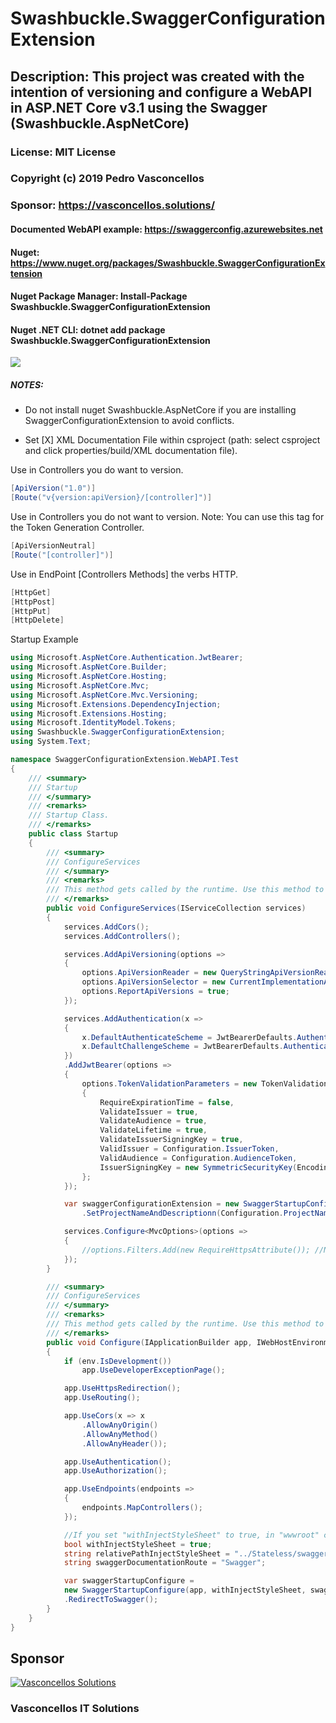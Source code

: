 # Swashbuckle.SwaggerConfigurationExtension

## Description: This project was created with the intention of versioning and configure a WebAPI in ASP.NET Core v3.1 using the Swagger (Swashbuckle.AspNetCore)

### License: MIT License
### Copyright (c) 2019 Pedro Vasconcellos
### Sponsor: https://vasconcellos.solutions/

#### Documented WebAPI example: https://swaggerconfig.azurewebsites.net
#### Nuget: https://www.nuget.org/packages/Swashbuckle.SwaggerConfigurationExtension
#### Nuget Package Manager: Install-Package Swashbuckle.SwaggerConfigurationExtension
#### Nuget .NET CLI: dotnet add package Swashbuckle.SwaggerConfigurationExtension

<img src="https://github.com/pedrovasconcellos/SwaggerConfigurationExtension-ASP.NET-Core/blob/master/Swashbuckle.SwaggerConfigurationExtension.jpg">

##### NOTES:

* Do not install nuget Swashbuckle.AspNetCore if you are installing SwaggerConfigurationExtension to avoid conflicts.

* Set [X] XML Documentation File within csproject (path: select csproject and click properties/build/XML documentation file).

Use in Controllers you do want to version.
```csharp
[ApiVersion("1.0")]
[Route("v{version:apiVersion}/[controller]")]
```

Use in Controllers you do not want to version.
Note: You can use this tag for the Token Generation Controller.
```csharp
[ApiVersionNeutral]
[Route("[controller]")]
```

Use in EndPoint [Controllers Methods] the verbs HTTP.
```csharp
[HttpGet]
[HttpPost]
[HttpPut]
[HttpDelete]
```

Startup Example
```csharp
using Microsoft.AspNetCore.Authentication.JwtBearer;
using Microsoft.AspNetCore.Builder;
using Microsoft.AspNetCore.Hosting;
using Microsoft.AspNetCore.Mvc;
using Microsoft.AspNetCore.Mvc.Versioning;
using Microsoft.Extensions.DependencyInjection;
using Microsoft.Extensions.Hosting;
using Microsoft.IdentityModel.Tokens;
using Swashbuckle.SwaggerConfigurationExtension;
using System.Text;

namespace SwaggerConfigurationExtension.WebAPI.Test
{
    /// <summary>
    /// Startup
    /// </summary>
    /// <remarks>
    /// Startup Class.
    /// </remarks>
    public class Startup
    {
        /// <summary>
        /// ConfigureServices
        /// </summary>
        /// <remarks>
        /// This method gets called by the runtime. Use this method to add services to the container.
        /// </remarks>
        public void ConfigureServices(IServiceCollection services)
        {
            services.AddCors();
            services.AddControllers();

            services.AddApiVersioning(options =>
            {
                options.ApiVersionReader = new QueryStringApiVersionReader();
                options.ApiVersionSelector = new CurrentImplementationApiVersionSelector(options);
                options.ReportApiVersions = true;
            });

            services.AddAuthentication(x =>
            {
                x.DefaultAuthenticateScheme = JwtBearerDefaults.AuthenticationScheme;
                x.DefaultChallengeScheme = JwtBearerDefaults.AuthenticationScheme;
            })
            .AddJwtBearer(options =>
            {
                options.TokenValidationParameters = new TokenValidationParameters
                {
                    RequireExpirationTime = false,
                    ValidateIssuer = true,
                    ValidateAudience = true,
                    ValidateLifetime = true,
                    ValidateIssuerSigningKey = true,
                    ValidIssuer = Configuration.IssuerToken,
                    ValidAudience = Configuration.AudienceToken,
                    IssuerSigningKey = new SymmetricSecurityKey(Encoding.UTF8.GetBytes(Configuration.SymmetricSecurityKey))
                };
            });

            var swaggerConfigurationExtension = new SwaggerStartupConfigureServices(services, true)
                .SetProjectNameAndDescriptionn(Configuration.ProjectName, Configuration.ProjectDescription);

            services.Configure<MvcOptions>(options =>
            {
                //options.Filters.Add(new RequireHttpsAttribute()); //Need an SSL certificate to be uncommented
            });
        }

        /// <summary>
        /// ConfigureServices
        /// </summary>
        /// <remarks>
        /// This method gets called by the runtime. Use this method to add services to the container.
        /// </remarks>
        public void Configure(IApplicationBuilder app, IWebHostEnvironment env)
        {
            if (env.IsDevelopment())
                app.UseDeveloperExceptionPage();

            app.UseHttpsRedirection();
            app.UseRouting();

            app.UseCors(x => x
                .AllowAnyOrigin()
                .AllowAnyMethod()
                .AllowAnyHeader());

            app.UseAuthentication();
            app.UseAuthorization();

            app.UseEndpoints(endpoints =>
            {
                endpoints.MapControllers();
            });

            //If you set "withInjectStyleSheet" to true, in "wwwroot" create a folder named "Stateless" and put a custom css file "swaggercustom.css"
            bool withInjectStyleSheet = true;
            string relativePathInjectStyleSheet = "../Stateless/swaggercustom.css";
            string swaggerDocumentationRoute = "Swagger";

            var swaggerStartupConfigure =  
            new SwaggerStartupConfigure(app, withInjectStyleSheet, swaggerDocumentationRoute,relativePathInjectStyleSheet)
            .RedirectToSwagger();
        }
    }
}
```

## Sponsor
[![Vasconcellos Solutions](https://vasconcellos.solutions/assets/open-source/images/company/vasconcellos-solutions-small-icon.jpg)](https://www.vasconcellos.solutions)
### Vasconcellos IT Solutions
